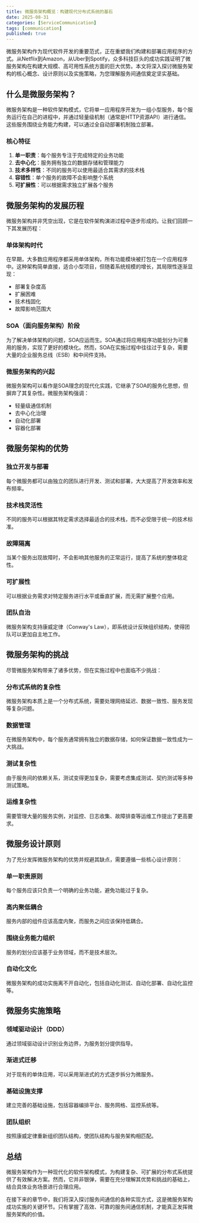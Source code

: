 ```yaml
---
title: 微服务架构概览：构建现代分布式系统的基石
date: 2025-08-31
categories: [ServiceCommunication]
tags: [communication]
published: true
---
```


微服务架构作为现代软件开发的重要范式，正在重塑我们构建和部署应用程序的方式。从Netflix到Amazon，从Uber到Spotify，众多科技巨头的成功实践证明了微服务架构在构建大规模、高可用性系统方面的巨大优势。本文将深入探讨微服务架构的核心概念、设计原则以及实施策略，为您理解服务间通信奠定坚实基础。

## 什么是微服务架构？

微服务架构是一种软件架构模式，它将单一应用程序开发为一组小型服务，每个服务运行在自己的进程中，并通过轻量级机制（通常是HTTP资源API）进行通信。这些服务围绕业务能力构建，可以通过全自动部署机制独立部署。

### 核心特征

1. **单一职责**：每个服务专注于完成特定的业务功能
2. **去中心化**：服务拥有独立的数据存储和管理能力
3. **技术多样性**：不同的服务可以使用最适合其需求的技术栈
4. **容错性**：单个服务的故障不会影响整个系统
5. **可扩展性**：可以根据需求独立扩展各个服务

## 微服务架构的发展历程

微服务架构并非凭空出现，它是在软件架构演进过程中逐步形成的。让我们回顾一下其发展历程：

### 单体架构时代
在早期，大多数应用程序都采用单体架构，所有功能模块被打包在一个应用程序中。这种架构简单直接，适合小型项目，但随着系统规模的增长，其局限性逐渐显现：
- 部署复杂度高
- 扩展困难
- 技术栈固化
- 故障影响范围大

### SOA（面向服务架构）阶段
为了解决单体架构的问题，SOA应运而生。SOA通过将应用程序功能划分为可重用的服务，实现了更好的模块化。然而，SOA在实施过程中往往过于复杂，需要大量的企业服务总线（ESB）和中间件支持。

### 微服务架构的兴起
微服务架构可以看作是SOA理念的现代化实践，它继承了SOA的服务化思想，但摒弃了其复杂性。微服务架构强调：
- 轻量级通信机制
- 去中心化治理
- 自动化部署
- 容器化部署

## 微服务架构的优势

### 独立开发与部署
每个微服务都可以由独立的团队进行开发、测试和部署，大大提高了开发效率和发布频率。

### 技术栈灵活性
不同的服务可以根据其特定需求选择最适合的技术栈，而不必受限于统一的技术标准。

### 故障隔离
当某个服务出现故障时，不会影响其他服务的正常运行，提高了系统的整体稳定性。

### 可扩展性
可以根据业务需求对特定服务进行水平或垂直扩展，而无需扩展整个应用。

### 团队自治
微服务架构支持康威定律（Conway's Law），即系统设计反映组织结构，使得团队可以更加自主地工作。

## 微服务架构的挑战

尽管微服务架构带来了诸多优势，但在实施过程中也面临不少挑战：

### 分布式系统的复杂性
微服务架构本质上是一个分布式系统，需要处理网络延迟、数据一致性、服务发现等复杂问题。

### 数据管理
在微服务架构中，每个服务通常拥有独立的数据存储，如何保证数据一致性成为一大挑战。

### 测试复杂性
由于服务间的依赖关系，测试变得更加复杂，需要考虑集成测试、契约测试等多种测试策略。

### 运维复杂性
需要管理大量的服务实例，对监控、日志收集、故障排查等运维工作提出了更高要求。

## 微服务设计原则

为了充分发挥微服务架构的优势并规避其缺点，需要遵循一些核心设计原则：

### 单一职责原则
每个服务应该只负责一个明确的业务功能，避免功能过于复杂。

### 高内聚低耦合
服务内部的组件应该高度内聚，而服务之间应该保持低耦合。

### 围绕业务能力组织
服务的划分应该基于业务领域，而不是技术层次。

### 自动化文化
微服务架构的成功实施离不开自动化，包括自动化测试、自动化部署、自动化监控等。

## 微服务实施策略

### 领域驱动设计（DDD）
通过领域驱动设计识别业务边界，为服务划分提供指导。

### 渐进式迁移
对于现有的单体应用，可以采用渐进式的方式逐步拆分为微服务。

### 基础设施支撑
建立完善的基础设施，包括容器编排平台、服务网格、监控系统等。

### 团队组织
按照康威定律重新组织团队结构，使团队结构与服务架构相匹配。

## 总结

微服务架构作为一种现代化的软件架构模式，为构建复杂、可扩展的分布式系统提供了有效解决方案。然而，它并非银弹，需要在充分理解其优势和挑战的基础上，结合具体业务场景进行合理应用。

在接下来的章节中，我们将深入探讨服务间通信的各种实现方式，这是微服务架构成功实施的关键环节。只有掌握了高效、可靠的服务间通信机制，才能真正发挥微服务架构的价值。